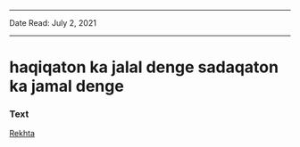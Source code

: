 
---

Date Read: July 2, 2021

---


# haqiqaton ka jalal denge sadaqaton ka jamal denge


### Text

[Rekhta](https://www.rekhta.org/ghazals/haqiiqaton-kaa-jalaal-denge-sadaaqaton-kaa-jamaal-denge-kaleem-aajiz-ghazals?lang=ur)

